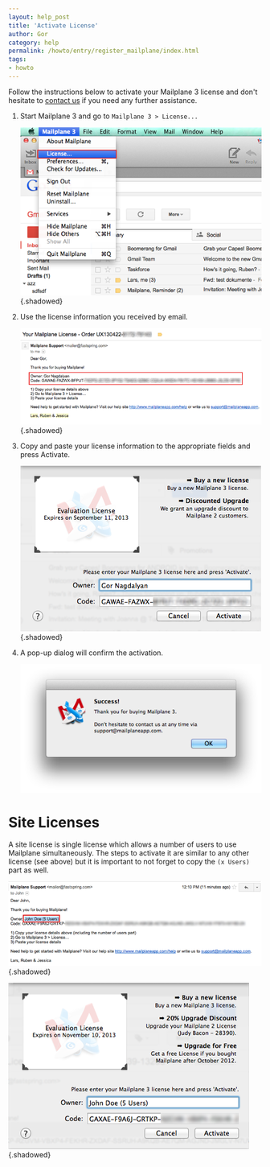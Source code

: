 ```yaml
---
layout: help_post
title: 'Activate License'
author: Gor
category: help
permalink: /howto/entry/register_mailplane/index.html
tags:
- howto
---
```


Follow the instructions below to activate your Mailplane 3 license and don't hesitate to [contact us](mailto:support@mailplaneapp.com) if you need any further assistance.


1. Start Mailplane 3 and go to `Mailplane 3 > License...`

	![screen1](/assets/howto/2013-11-14-activate_license/screen1.png){.shadowed}

2. Use the license information you received by email.

	![screen2](/assets/howto/2013-11-14-activate_license/screen2.png){.shadowed}

3. Copy and paste your license information to the appropriate fields and press Activate.

	![screen3](/assets/howto/2013-11-14-activate_license/screen3.png){.shadowed}

4. A pop-up dialog will confirm the activation.

	![screen4](/assets/howto/2013-11-14-activate_license/screen4.png)


Site Licenses
=============

A site license is single license which allows a number of users to use Mailplane simultaneously. The steps to activate it are similar to any other license (see above) but it is important to not forget to copy the `(x Users)` part as well.

![screen6](/assets/howto/2013-11-14-activate_license/screen6.png){.shadowed}

![screen7](/assets/howto/2013-11-14-activate_license/screen7.png){.shadowed}
